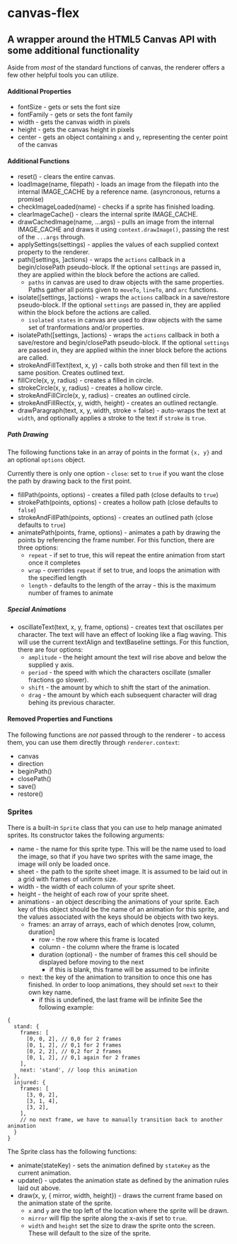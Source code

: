 # canvas-flex

## A wrapper around the HTML5 Canvas API with some additional functionality

Aside from *most* of the standard functions of canvas, the renderer offers a few other helpful tools you can utilize.

#### Additional Properties
* fontSize - gets or sets the font size
* fontFamily - gets or sets the font family
* width - gets the canvas width in pixels
* height - gets the canvas height in pixels
* center - gets an object containing `x` and `y`, representing the center point of the canvas

#### Additional Functions
* reset() - clears the entire canvas.
* loadImage(name, filepath) - loads an image from the filepath into the internal IMAGE_CACHE by a reference name. (asyncronous, returns a promise)
* checkImageLoaded(name) - checks if a sprite has finished loading.
* clearImageCache() - clears the internal sprite IMAGE_CACHE.
* drawCachedImage(name, ...args) - pulls an image from the internal IMAGE_CACHE and draws it using `context.drawImage()`, passing the rest of the `...args` through.
* applySettings(settings) - applies the values of each supplied context property to the renderer.
* path([settings, ]actions) - wraps the `actions` callback in a begin/closePath pseudo-block. If the optional `settings` are passed in, they are applied within the block before the actions are called.
    * `paths` in canvas are used to draw objects with the same properties. Paths gather all points given to `moveTo`, `lineTo`, and `arc` functions.
* isolate([settings, ]actions) - wraps the `actions` callback in a save/restore pseudo-block. If the optional `settings` are passed in, they are applied within the block before the actions are called.
    * `isolated states` in canvas are used to draw objects with the same set of tranformations and/or properties.
* isolatePath([settings, ]actions) - wraps the `actions` callback in both a save/restore and begin/closePath pseudo-block. If the optional `settings` are passed in, they are applied within the inner block before the actions are called.
* strokeAndFillText(text, x, y) - calls both stroke and then fill text in the same position. Creates outlined text.
* fillCircle(x, y, radius) - creates a filled in circle.
* strokeCircle(x, y, radius) - creates a hollow circle.
* strokeAndFillCircle(x, y, radius) - creates an outlined circle.
* strokeAndFillRect(x, y, width, height) - creates an outlined rectangle.
* drawParagraph(text, x, y, width, stroke = false) - auto-wraps the text at `width`, and optionally applies a stroke to the text if `stroke` is `true`.

##### Path Drawing
The following functions take in an array of points in the format `{x, y}` and an optional `options` object.

Currently there is only one option - `close`: set to `true` if you want the close the path by drawing back to the first point.
* fillPath(points, options) - creates a filled path (close defaults to `true`)
* strokePath(points, options) - creates a hollow path (close defaults to `false`)
* strokeAndFillPath(points, options) - creates an outlined path (close defaults to `true`)
* animatePath(points, frame, options) - animates a path by drawing the points by referencing the frame number. For this function, there are three options:
    * `repeat` - if set to true, this will repeat the entire animation from start once it completes
    * `wrap` - overrides `repeat` if set to true, and loops the animation with the specified length
    * `length` - defaults to the length of the array - this is the maximum number of frames to animate

##### Special Animations
* oscillateText(text, x, y, frame, options) - creates text that oscillates per character. The text will have an effect of looking like a flag waving. This will use the current textAlign and textBaseline settings. For this function, there are four options:
    * `amplitude` - the height amount the text will rise above and below the supplied y axis.
    * `period` - the speed with which the characters oscillate (smaller fractions go slower).
    * `shift` - the amount by which to shift the start of the animation.
    * `drag` - the amount by which each subsequent character will drag behing its previous character.

#### Removed Properties and Functions
The following functions are *not* passed through to the renderer - to access them, you can use them directly through `renderer.context`:
* canvas
* direction
* beginPath()
* closePath()
* save()
* restore()

### Sprites
There is a built-in `Sprite` class that you can use to help manage animated sprites.
Its constructor takes the following arguments:
* name - the name for this sprite type. This will be the name used to load the image, so that if you have two sprites with the same image, the image will only be loaded once.
* sheet - the path to the sprite sheet image. It is assumed to be laid out in a grid with frames of uniform size.
* width - the width of each column of your sprite sheet.
* height - the height of each row of your sprite sheet.
* animations - an object describing the animations of your sprite. Each key of this object should be the name of an animation for this sprite, and the values associated with the keys should be objects with two keys.
  * frames: an array of arrays, each of which denotes [row, column, duration]
    * row - the row where this frame is located
    * column - the column where the frame is located
    * duration (optional) - the number of frames this cell should be displayed before moving to the next
      * if this is blank, this frame will be assumed to be infinite
  * next: the key of the animation to transition to once this one has finished. In order to loop animations, they should set `next` to their own key name.
    * if this is undefined, the last frame will be infinite
See the following example:
```
{
  stand: {
    frames: [
      [0, 0, 2], // 0,0 for 2 frames
      [0, 1, 2], // 0,1 for 2 frames
      [0, 2, 2], // 0,2 for 2 frames
      [0, 1, 2], // 0,1 again for 2 frames
    ],
    next: 'stand', // loop this animation
  },
  injured: {
    frames: [
      [3, 0, 2],
      [3, 1, 4],
      [3, 2],
    ],
    // no next frame, we have to manually transition back to another animation
  }
}
```

The Sprite class has the following functions:
* animate(stateKey) - sets the animation defined by `stateKey` as the current animation.
* update() - updates the animation state as defined by the animation rules laid out above.
* draw(x, y, { mirror, width, height}) - draws the current frame based on the animation state of the sprite.
  * `x` and `y` are the top left of the location where the sprite will be drawn.
  * `mirror` will flip the sprite along the x-axis if set to `true`.
  * `width` and `height` set the size to draw the sprite onto the screen. These will default to the size of the sprite.
